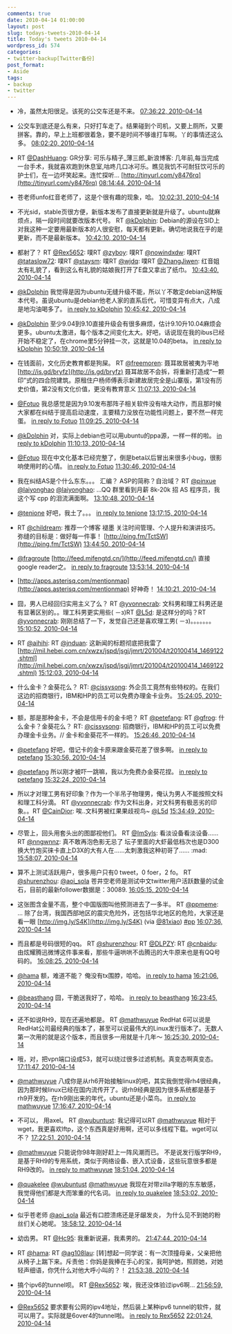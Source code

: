 ```yaml
---
comments: true
date: 2010-04-14 01:00:00
layout: post
slug: todays-tweets-2010-04-14
title: Today's tweets 2010-04-14
wordpress_id: 574
categories:
- twitter-backup[Twitter备份]
post_format:
- Aside
tags:
- backup
- twitter
---
```





  * 冷，虽然太阳很足。该死的公交车还是不来。 [07:36:22, 2010-04-14](http://twitter.com/gfrog/statuses/12130978576)





  * 公交车到底还是么有来，只好打车走了。结果碰到个司机，又要上厕所，又要拼客。靠的，早上上班都很着急，要不是时间不够谁打车啊。丫的事情还这么多。 [08:02:20, 2010-04-14](http://twitter.com/gfrog/statuses/12132152039)





  * RT [@DashHuang](http://twitter.com/DashHuang): GR分享: 可乐与精子_薄三郎_新浪博客: 几年前,每当完成一台手术，我就喜欢跑到休息室,咕咚几口冰可乐。瞧见我饥不可耐狂饮可乐的护士们，在一边坏笑起来。连忙探听... [http://tinyurl.com/y8476rq](http://tinyurl.com/y8476rq) [08:14:44, 2010-04-14](http://twitter.com/gfrog/statuses/12132744499)





  * 苍老师unfo红音老师了，这是个很有趣的现象，哈。 [10:02:31, 2010-04-14](http://twitter.com/gfrog/statuses/12138295574)





  * 不光sid，stable页很方便，新版本发布了直接更新就是升级了。ubuntu就麻烦点，隔一段时间就要改版本代号。 RT [@kDolphin](http://twitter.com/kDolphin): Debian的源设在SID上对我这种一定要用最新版本的人很安慰，每天都有更新。确切地说我在乎的是更新，而不是最新版本。 [10:42:10, 2010-04-14](http://twitter.com/gfrog/statuses/12140330986)





  * 都射了？ RT [@Rex5652](http://twitter.com/Rex5652): 噗RT [@zyboy](http://twitter.com/zyboy): 噗RT [@nowindxdw](http://twitter.com/nowindxdw): 噗RT [@tataslow72](http://twitter.com/tataslow72): 噗RT [@staysm](http://twitter.com/staysm): 噗RT [@wjdq](http://twitter.com/wjdq): 噗RT [@ZhangJiwen](http://twitter.com/ZhangJiwen): 红音姐太有礼貌了，看到这么有礼貌的姑娘我打开了E盘又拿出了纸巾。 [10:43:40, 2010-04-14](http://twitter.com/gfrog/statuses/12140404456)





  * [@kDolphin](http://twitter.com/kDolphin) 我觉得是因为ubuntu无缝升级不能，所以丫不敢定debian这种版本代号。虽说ubuntu是debian他老人家的直系后代，可惜变异有点大，八成是地沟油喝多了。 [in reply to kDolphin](http://twitter.com/kDolphin/statuses/12140384609) [10:45:42, 2010-04-14](http://twitter.com/gfrog/statuses/12140505307)





  * [@kDolphin](http://twitter.com/kDolphin) 至少9.04到9.10直接升级会有很多麻烦，估计9.10升10.04麻烦会更多。ubuntu太激进，每个版本之间变化太大。好吧，话说现在我的ibus已经开始不稳定了，在chrome里5分钟挂一次，这就是10.04的beta。 [in reply to kDolphin](http://twitter.com/kDolphin/statuses/12140593353) [10:50:19, 2010-04-14](http://twitter.com/gfrog/statuses/12140727728)





  * 在钱面前，文化历史教育都是狗屎。 RT [@freemoren](http://twitter.com/freemoren): 聂耳故居被夷为平地 [http://is.gd/bryfz](http://is.gd/bryfz) 聂耳故居不会拆，将重新打造成“一颗印”式的四合院建筑。原租住户杨师傅表示新建故居完全是山寨版，第1没有历史价值，第2没有文化价值，更没有教育意义 [11:07:13, 2010-04-14](http://twitter.com/gfrog/statuses/12141585217)





  * [@Fotuo](http://twitter.com/Fotuo) 我总感觉是因为9.10发布那阵子相关软件没有啥大动作，而且那时候大家都在纠结于提高启动速度，主要精力没放在功能性问题上，要不然一样完蛋。 [in reply to Fotuo](http://twitter.com/Fotuo/statuses/12140769415) [11:09:25, 2010-04-14](http://twitter.com/gfrog/statuses/12141691742)





  * [@kDolphin](http://twitter.com/kDolphin) 对，实际上debian也可以用ubuntu的ppa源，一样一样的啦。 [in reply to kDolphin](http://twitter.com/kDolphin/statuses/12140773987) [11:10:13, 2010-04-14](http://twitter.com/gfrog/statuses/12141731281)





  * [@Fotuo](http://twitter.com/Fotuo)  现在中文化基本已经完整了，倒是beta以后冒出来很多小bug，很影响使用时的心情。 [in reply to Fotuo](http://twitter.com/Fotuo/statuses/12142591010) [11:30:46, 2010-04-14](http://twitter.com/gfrog/statuses/12142720786)





  * 我在纠结AS是个什么东东。。。 汇编？ ASP的简称？自治域？ RT [@pinxue](http://twitter.com/pinxue) [@laiyonghao](http://twitter.com/laiyonghao) [@laiyonghao](http://twitter.com/laiyonghao): ...QQ 群里看到月薪 8k-20k 招 AS 程序员，我这个写 cpp 的泪流满面啊。 [13:10:48, 2010-04-14](http://twitter.com/gfrog/statuses/12146839200)





  * [@tenione](http://twitter.com/tenione) 好吧，我土了。。。 [in reply to tenione](http://twitter.com/tenione/statuses/12147026140) [13:17:15, 2010-04-14](http://twitter.com/gfrog/statuses/12147062511)





  * RT [@childream](http://twitter.com/childream): 推荐一个博客 褪墨 关注时间管理、个人提升和演讲技巧。弥缝的目标是：做好每一件事！ [http://ping.fm/TctSW](http://ping.fm/TctSW) [13:44:50, 2010-04-14](http://twitter.com/gfrog/statuses/12147993238)





  * [@fragroute](http://twitter.com/fragroute) [http://feed.mifengtd.cn/](http://feed.mifengtd.cn/) 直接google reader之。 [in reply to fragroute](http://twitter.com/fragroute/statuses/12148099804) [13:53:14, 2010-04-14](http://twitter.com/gfrog/statuses/12148259460)





  * [http://apps.asterisq.com/mentionmap](http://apps.asterisq.com/mentionmap) 好神奇！ [14:10:21, 2010-04-14](http://twitter.com/gfrog/statuses/12148802080)





  * 囧，男人已经回归实用主义了么？ RT [@yvonnecrab](http://twitter.com/yvonnecrab): 文科男和理工科男还是有显著区别的。。理工科男更实用些( －з)RT [@L5d](http://twitter.com/L5d): 是这样分的吗？RT [@yvonnecrab](http://twitter.com/yvonnecrab): 刚刚总结了一下，发觉自己还是喜欢理工男( －з)。。。。。。。 [15:10:52, 2010-04-14](http://twitter.com/gfrog/statuses/12150565703)





  * RT [@aihihi](http://twitter.com/aihihi): RT [@jnduan](http://twitter.com/jnduan): 这新闻的标题彻底把我雷了  [http://mil.hebei.com.cn/xwzx/jspd/jsgj/jmrt/201004/t20100414_1469122.shtml](http://mil.hebei.com.cn/xwzx/jspd/jsgj/jmrt/201004/t20100414_1469122.shtml) [15:12:03, 2010-04-14](http://twitter.com/gfrog/statuses/12150599747)





  * 什么金卡？金葵花么？ RT: [@cissysong](http://twitter.com/cissysong): 外企员工竟然有些特权的。在我们这边的招商银行，IBM和HP的员工可以免费办理金卡业务。 [15:24:05, 2010-04-14](http://twitter.com/gfrog/statuses/12150935571)





  * 额，那是那种金卡，不会是信用卡的金卡吧？ RT [@petefang](http://twitter.com/petefang): RT [@gfrog](http://twitter.com/gfrog): 什么金卡？金葵花么？ RT: [@cissysong](http://twitter.com/cissysong): 招商银行，IBM和HP的员工可以免费办理金卡业务。// 金卡和金葵花不一样的。 [15:26:46, 2010-04-14](http://twitter.com/gfrog/statuses/12151008674)





  * [@petefang](http://twitter.com/petefang) 好吧，借记卡的金卡原来跟金葵花差了很多啊。 [in reply to petefang](http://twitter.com/petefang/statuses/12151044575) [15:30:56, 2010-04-14](http://twitter.com/gfrog/statuses/12151125796)





  * [@petefang](http://twitter.com/petefang) 所以刚才被吓一跳嘛，我以为免费办金葵花捏。 [in reply to petefang](http://twitter.com/petefang/statuses/12151145754) [15:32:24, 2010-04-14](http://twitter.com/gfrog/statuses/12151167857)





  * 所以才对理工男有好印象？作为一个半吊子物理男，俺认为男人不能按照文科和理工科分滴。 RT [@yvonnecrab](http://twitter.com/yvonnecrab): 作为文科出身，对文科男有极恶劣的印象。。RT [@CainDior](http://twitter.com/CainDior): 唉..文科男被红果果歧视鸟~  [@L5d](http://twitter.com/L5d) [15:34:49, 2010-04-14](http://twitter.com/gfrog/statuses/12151233726)





  * 尽管上，回头用套头出的图鄙视他们。 RT [@ImSyls](http://twitter.com/ImSyls): 看淡设备看淡设备……RT [@nngwnnz](http://twitter.com/nngwnnz): 真不敢再泡色影无忌了 坛子里面的大虾最低档次也是D300 换大竹炮买徕卡直上D3X的大有人在……太刺激我这种初哥了…… :mad: [15:58:07, 2010-04-14](http://twitter.com/gfrog/statuses/12151859015)





  * 算不上测试活跃用户，很多用户只有0 tweet，0 foer，2 fo。 RT [@shurenzhou](http://twitter.com/shurenzhou): [@aoi_sola](http://twitter.com/aoi_sola) 苍井空老师是测试中文twitter用户活跃数量的试金石，目前的最新follower数据是：30089. [16:05:15, 2010-04-14](http://twitter.com/gfrog/statuses/12152062103)





  * 这张图含金量不高，整个中国版图叫他预测进去了一多半。 RT [@ppmeme](http://twitter.com/ppmeme): ... 除了台湾，我国西部地区的震灾危险外，还包括华北地区的危险，大家还是看一眼 [http://img.ly/S4K](http://img.ly/S4K) (via [@81xiao](http://twitter.com/81xiao)) [#pp](http://search.twitter.com/search?q=%23pp) [16:07:36, 2010-04-14](http://twitter.com/gfrog/statuses/12152124413)





  * 而且都是号码很短的qq。 RT [@shurenzhou](http://twitter.com/shurenzhou): RT [@DLPZY](http://twitter.com/DLPZY): RT [@cnbaidu](http://twitter.com/cnbaidu): 由炫耀腾迅微博这件事来看，那些牛逼哄哄不齿腾迅的大牛原来也是有QQ号码的。 [16:08:25, 2010-04-14](http://twitter.com/gfrog/statuses/12152145859)





  * [@hama](http://twitter.com/hama) 额，难道不能？ 俺没有tx围脖，哈哈。 [in reply to hama](http://twitter.com/hama/statuses/12152186336) [16:21:06, 2010-04-14](http://twitter.com/gfrog/statuses/12152486529)





  * [@beasthang](http://twitter.com/beasthang) 囧，干脆送我好了，哈哈。 [in reply to beasthang](http://twitter.com/beasthang/statuses/12152303484) [16:23:45, 2010-04-14](http://twitter.com/gfrog/statuses/12152558177)





  * 还不如说RH9，现在还遍地都是。 RT [@mathwuyue](http://twitter.com/mathwuyue) RedHat 6可以说是RedHat公司最经典的版本了，甚至可以说最伟大的Linux发行版本了。无数人第一次用的就是这个版本，而且很多一用就是十几年～ [16:25:30, 2010-04-14](http://twitter.com/gfrog/statuses/12152604744)





  * 哦，对，把vpn端口设成53，就可以绕过很多过滤机制。真变态啊真变态。 [17:11:47, 2010-04-14](http://twitter.com/gfrog/statuses/12153859202)





  * [@mathwuyue](http://twitter.com/mathwuyue) 八成你是从rh6开始接触linux的吧，其实我倒觉得rh4很经典，因为那时候linux已经在国内流传开了。说rh9经典是因为很多系统都是基于rh9开发的。在rh9刚出来的年代，ubuntu还是小菜鸟。 [in reply to mathwuyue](http://twitter.com/mathwuyue/statuses/12152687232) [17:16:47, 2010-04-14](http://twitter.com/gfrog/statuses/12153997057)





  * 不可以， 用axel。 RT [@wubuntust](http://twitter.com/wubuntust): 我记得可以RT [@mathwuyue](http://twitter.com/mathwuyue) 相对于wget，我更喜欢lftp，这个东西真是好用啊，还可以多线程下载。wget可以不？ [17:22:51, 2010-04-14](http://twitter.com/gfrog/statuses/12154168813)





  * [@mathwuyue](http://twitter.com/mathwuyue) 只能说你98年刚好赶上一阵风潮而已。 不是说发行版学RH9，是基于RH9的专用系统，类似于网络设备、嵌入式设备，这些玩意很多都是RH9改的。 [in reply to mathwuyue](http://twitter.com/mathwuyue/statuses/12154776169) [18:51:04, 2010-04-14](http://twitter.com/gfrog/statuses/12156732567)





  * [@quakelee](http://twitter.com/quakelee) [@wubuntust](http://twitter.com/wubuntust) [@mathwuyue](http://twitter.com/mathwuyue) 我现在对带zilla字眼的东东敏感，我觉得他们都是大而笨重的代名词。 [in reply to quakelee](http://twitter.com/quakelee/statuses/12156583268) [18:53:02, 2010-04-14](http://twitter.com/gfrog/statuses/12156796967)





  * 似乎苍老师 [@aoi_sola](http://twitter.com/aoi_sola) 最近有口腔溃疡还是牙龈发炎， 为什么见不到她的粉丝们关心她呢。 [18:58:12, 2010-04-14](http://twitter.com/gfrog/statuses/12156964498)





  * 幼齿男。 RT [@Hc95](http://twitter.com/Hc95): 我重新说遍，我素男的。 [21:47:44, 2010-04-14](http://twitter.com/gfrog/statuses/12163957142)





  * RT [@hama](http://twitter.com/hama): RT [@ag108lau](http://twitter.com/ag108lau): [转]想起一同学说：有一次顶撞母亲，父亲把他从椅子上踹下来。斥责他：你妈是我捧在手心的宝，我呵护她，照顾她，对她轻声细语，你凭什么对他大呼小叫的？！ [21:53:38, 2010-04-14](http://twitter.com/gfrog/statuses/12164243503)





  * 搞个ipv6的tunnel呗。 RT [@Rex5652](http://twitter.com/Rex5652): 唉，我还没体验过ipv6啊… [21:56:59, 2010-04-14](http://twitter.com/gfrog/statuses/12164406069)





  * [@Rex5652](http://twitter.com/Rex5652) 要求要有公网的ipv4地址，然后装上某种ipv6 tunnel的软件，就可以用了。实际就是6over4的tunnel啦。 [in reply to Rex5652](http://twitter.com/Rex5652/statuses/12164497342) [22:01:24, 2010-04-14](http://twitter.com/gfrog/statuses/12164627299)




